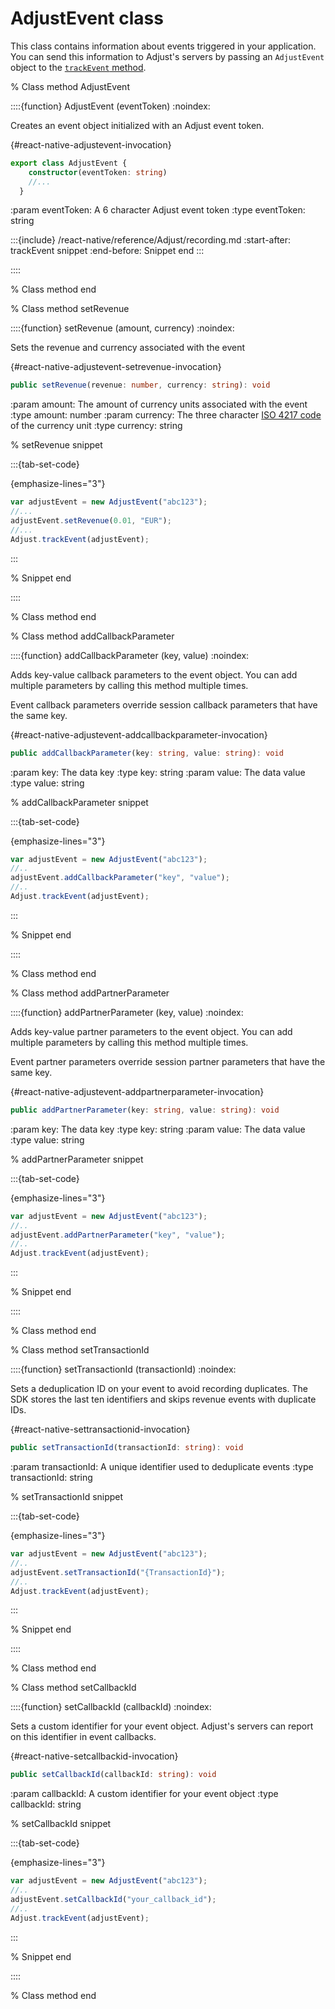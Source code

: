 # AdjustEvent class

This class contains information about events triggered in your application. You can send this information to Adjust's servers by passing an `AdjustEvent` object to the [`trackEvent` method](#react-native-trackevent-invocation).

% Class method AdjustEvent

::::{function} AdjustEvent (eventToken)
:noindex:

Creates an event object initialized with an Adjust event token.

{#react-native-adjustevent-invocation}
```ts
export class AdjustEvent {
    constructor(eventToken: string)
    //...
  }
```

:param eventToken: A 6 character Adjust event token
:type eventToken: string

:::{include} /react-native/reference/Adjust/recording.md
:start-after: trackEvent snippet
:end-before: Snippet end
:::

::::

% Class method end

% Class method setRevenue

::::{function} setRevenue (amount, currency)
:noindex:

Sets the revenue and currency associated with the event

{#react-native-adjustevent-setrevenue-invocation}
```ts
public setRevenue(revenue: number, currency: string): void
```

:param amount: The amount of currency units associated with the event
:type amount: number
:param currency: The three character [ISO 4217 code](https://www.iban.com/currency-codes) of the currency unit
:type currency: string

% setRevenue snippet

:::{tab-set-code}

{emphasize-lines="3"}
```js
var adjustEvent = new AdjustEvent("abc123");
//...
adjustEvent.setRevenue(0.01, "EUR");
//...
Adjust.trackEvent(adjustEvent);
```
:::

% Snippet end

::::

% Class method end

% Class method addCallbackParameter

::::{function} addCallbackParameter (key, value)
:noindex:

Adds key-value callback parameters to the event object. You can add multiple parameters by calling this method multiple times.

Event callback parameters override session callback parameters that have the same key.

{#react-native-adjustevent-addcallbackparameter-invocation}
```ts
public addCallbackParameter(key: string, value: string): void
```

:param key: The data key
:type key: string
:param value: The data value
:type value: string

% addCallbackParameter snippet

:::{tab-set-code}

{emphasize-lines="3"}
```js
var adjustEvent = new AdjustEvent("abc123");
//..
adjustEvent.addCallbackParameter("key", "value");
//..
Adjust.trackEvent(adjustEvent);
```

:::

% Snippet end

::::

% Class method end

% Class method addPartnerParameter

::::{function} addPartnerParameter (key, value)
:noindex:

Adds key-value partner parameters to the event object. You can add multiple parameters by calling this method multiple times.

Event partner parameters override session partner parameters that have the same key.

{#react-native-adjustevent-addpartnerparameter-invocation}
```ts
public addPartnerParameter(key: string, value: string): void
```

:param key: The data key
:type key: string
:param value: The data value
:type value: string

% addPartnerParameter snippet

:::{tab-set-code}

{emphasize-lines="3"}
```js
var adjustEvent = new AdjustEvent("abc123");
//..
adjustEvent.addPartnerParameter("key", "value");
//..
Adjust.trackEvent(adjustEvent);
```

:::

% Snippet end

::::

% Class method end

% Class method setTransactionId

::::{function} setTransactionId (transactionId)
:noindex:

Sets a deduplication ID on your event to avoid recording duplicates. The SDK stores the last ten identifiers and skips revenue events with duplicate IDs.

{#react-native-settransactionid-invocation}
```ts
public setTransactionId(transactionId: string): void
```

:param transactionId: A unique identifier used to deduplicate events
:type transactionId: string

% setTransactionId snippet

:::{tab-set-code}

{emphasize-lines="3"}
```js
var adjustEvent = new AdjustEvent("abc123");
//..
adjustEvent.setTransactionId("{TransactionId}");
//..
Adjust.trackEvent(adjustEvent);
```

:::

% Snippet end

::::

% Class method end

% Class method setCallbackId

::::{function} setCallbackId (callbackId)
:noindex:

Sets a custom identifier for your event object. Adjust's servers can report on this identifier in event callbacks.

{#react-native-setcallbackid-invocation}
```ts
public setCallbackId(callbackId: string): void
```

:param callbackId: A custom identifier for your event object
:type callbackId: string

% setCallbackId snippet

:::{tab-set-code}

{emphasize-lines="3"}
```js
var adjustEvent = new AdjustEvent("abc123");
//..
adjustEvent.setCallbackId("your_callback_id");
//..
Adjust.trackEvent(adjustEvent);
```
:::

% Snippet end

::::

% Class method end
